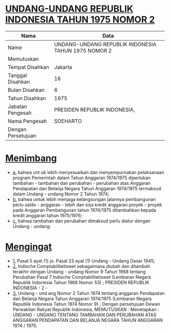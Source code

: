 # [UNDANG-UNDANG REPUBLIK INDONESIA TAHUN 1975 NOMOR 2](http://example.org/legal/document/uu/1975/2)

| Nama | Data |
| ------ | ----- |
|Name|UNDANG-UNDANG REPUBLIK INDONESIA TAHUN 1975 NOMOR 2|
|Memutuskan||
|Tempat Disahkan|Jakarta|
|Tanggal Disahkan|16|
|Bulan Disahkan|6|
|Tahun Disahkan|1975|
|Jabatan Pengesah|PRESIDEN REPUBLIK INDONESIA,|
|Nama Pengesah|SOEHARTO|
|Dengan Persetujuan||
# [Menimbang](http://example.org/legal/document/uu/1975/2/menimbang)

* [a.](http://example.org/legal/document/uu/1975/2/menimbang/point/a) bahwa unt uk lebih menyesuaikan dan menyempurnakan pelaksanaan program Pemerintah dalam Tahun Anggaran 1974/1975 diperlukan tambahan - tambahan dan perubahan - perubahan atas Anggaran Pendapatan dan Belanja Negara Tahun Anggaran 1974/1975 termaksud dalam Undang - undang Nomor 2 Tahun 1974;
* [b.](http://example.org/legal/document/uu/1975/2/menimbang/point/b) bahwa untuk lebih menjaga kelangsungan jalannya pembangunan perlu saldo - anggaran - lebih dan sisa kredit anggaran proyek - proyek pada Anggaran Pembangunan tahun 1974/1975 ditambahkan kepada kredit anggaran tahun 1975/1976;
* [c.](http://example.org/legal/document/uu/1975/2/menimbang/point/c) bahwa tambahan dan perubahan dimaksud perlu diatur dengan Undang - undang:
# [Mengingat](http://example.org/legal/document/uu/1975/2/mengingat)

* [1.](http://example.org/legal/document/uu/1975/2/mengingat/point/0001) Pasal 5 ayat (1) jo. Pasal 23 ayat (1) Undang - Undang Dasar 1945;
* [2.](http://example.org/legal/document/uu/1975/2/mengingat/point/0002) Indische Comptabiliteitswet sebagaimana diubah dan ditambah terakhir dengan Undang - undang Nomor 9 Tahun 1968 tentang Perubahan Pasal 7 Indische Comptabiliteitswet (Lembaran Negara Republik Indonesia Tahun 1968 Nomor 53) ; PRESIDEN REPUBLIK INDONESIA - 2 -
* [3.](http://example.org/legal/document/uu/1975/2/mengingat/point/0003) Undang - und ang Nomor 2 Tahun 1974 tentang anggaran Pendapatan dan Belanja Negara Tahun Anggaran 1974/1975 (Lembaran Negara Republik Indonesia Tahun 1974 Nomor 9) ; Dengan persetujuan Dewan Perwakilan Rakyat Republik Indonesia, MEMUTUSKAN : Menetapkan : UNDANG - UNDANG TENTANG TAMBAHAN DAN PERUBAHAN ATAS ANGGARAN PENDAPATAN DAN BELANJA NEGARA TAHUN ANGGARAN 1974 / 1975.